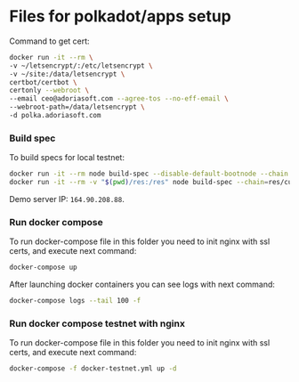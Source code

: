 # Files for polkadot/apps setup

Command to get cert:

```sh
docker run -it --rm \
-v ~/letsencrypt/:/etc/letsencrypt \
-v ~/site:/data/letsencrypt \
certbot/certbot \
certonly --webroot \
--email ceo@adoriasoft.com --agree-tos --no-eff-email \
--webroot-path=/data/letsencrypt \
-d polka.adoriasoft.com
```

### Build spec

To build specs for local testnet:

```sh
docker run -it --rm node build-spec --disable-default-bootnode --chain local > res/customSpec.json
docker run -it --rm -v "$(pwd)/res:/res" node build-spec --chain=res/customSpec.json --raw --disable-default-bootnode > res/customSpecRaw.json
```

Demo server IP: `164.90.208.88`.

### Run docker compose

To run docker-compose file in this folder you need to init nginx with ssl certs, and execute next command:

```sh
docker-compose up
```

After launching docker containers you can see logs with next command:

```sh
docker-compose logs --tail 100 -f
```

### Run docker compose testnet with nginx

To run docker-compose file in this folder you need to init nginx with ssl certs, and execute next command:

```sh
docker-compose -f docker-testnet.yml up -d
```
